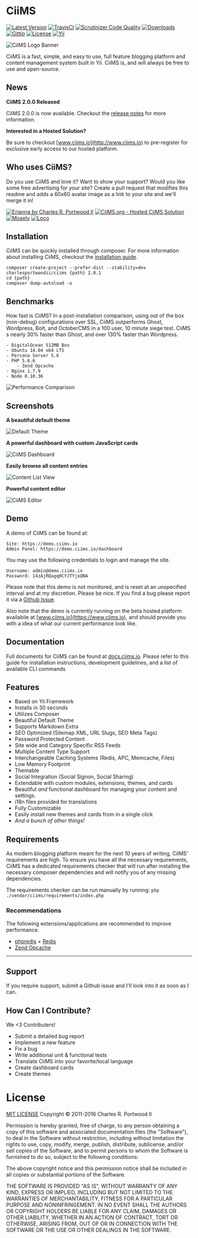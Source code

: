 # CiiMS
[![Latest Version](https://img.shields.io/packagist/v/charlesportwoodii/CiiMS.svg?style=flat-square)]()
[![TravisCI](https://img.shields.io/travis/charlesportwoodii/CiiMS.svg?style=flat-square "TravisCI")](https://travis-ci.org/charlesportwoodii/CiiMS)
[![Scrutinizer Code Quality](https://img.shields.io/scrutinizer/g/charlesportwoodii/ciims.svg?style=flat-square)](https://scrutinizer-ci.com/g/charlesportwoodii/CiiMS/)
[![Downloads](https://img.shields.io/packagist/dt/charlesportwoodii/ciims.svg?style=flat-square)](https://packagist.org/packages/charlesportwoodii/ciims)
[![Gittip](https://img.shields.io/gittip/charlesportwoodii.svg?style=flat-square "Gittip")](https://www.gittip.com/charlesportwoodii/)
[![License](https://img.shields.io/badge/license-MIT-orange.svg?style=flat-square "License")](https://github.com/charlesportwoodii/CiiMS/blob/master/LICENSE.md)
[![Yii](https://img.shields.io/badge/Powered_by-Yii_Framework-green.svg?style=flat-square)](http://www.yiiframework.com/)

![CiiMS Logo Banner](	
https://s3.amazonaws.com/ciims-s3-us-01/63E6ADC1A1BF41ABDE55B4BA810F187DBF1C9E696A90713D8A1F38B69E1071CE.png)

CiiMS is a fast, simple, and easy to use, full feature blogging platform and content management system built in Yii. CiiMS is, and will always be free to use and open-source.

## News

__CiiMS 2.0.0 Released__

CiiMS 2.0.0 is now available. Checkout the [release notes](https://github.com/charlesportwoodii/CiiMS/releases/tag/2.0.0) for more information.

__Interested in a Hosted Solution?__

Be sure to checkout [www.ciims.io](http://www.ciims.io) to pre-register for exclusive early access to our hosted platform.

## Who uses CiiMS?

Do you use CiiMS and love it? Want to show your support? Would you like some free advertising for your site? Create a pull request that modifies this readme and adds a 60x60 avatar image as a link to your site and we'll merge it in!

[![Erianna by Charles R. Portwood II](https://secure.gravatar.com/avatar/7ea3ae65556979b64ba8cde5cd51c667?s=60, "Erianna by Charles R. Portwood II")](https://www.erianna.com)
<a href="https://www.ciims.io"><img title="CiiMS.org - Hosted CiiMS Solution" src="https://s3.amazonaws.com/ciims-s3-us-01/ciims-logo-badge.png" /></a>
[![Mosely](https://www.gravatar.com/avatar/dd61d5faf7eb9315960d528fc9ed2367?s=60, "Business as Usual")](https://www.manufactorum.net)
[![Loco](https://www.gravatar.com/avatar/be48bd6b1f3eac83ecb5d84d590db995.png?s=60, "Loco by Alex Isaev")](http://loco.ru)

## Installation

CiiMS can be quickly installed through composer. For more information about installing CiiMS, checkout the [installation guide](https://docs.ciims.io/installation.html).

```
composer create-project --prefer-dist --stability=dev charlesportwoodii/ciims {path} 2.0.1
cd {path}
composer dump-autoload -o
```

## Benchmarks

How fast is CiiMS? In a post-installation comparison, using out of the box (non-debug) configurations over SSL, CiiMS outperforms Ghost, Wordpress, Bolt, and OctoberCMS in a 100 user, 10 minute siege test. CiiMS s nearly 30% faster than Ghost, and over 130% faster than Wordpress.

```
- DigitalOcean 512MB Box
- Ubuntu 14.04 x64 LTS
- Percona Server 5.6
- PHP 5.6.6
	- Zend Opcache 	
- Nginx 1.7.9
- Node 0.10.36
```

![Performance Comparison](https://s3.amazonaws.com/ciims-s3-us-01/ZSTDTTNMSIDLDFDAQMNITKMRKSIWMSHNWUQRSJZKWREYHXODVYEWLYGNRIBWTLQX+.png)

## Screenshots

__A beautiful default theme__

![Default Theme](	
https://s3.amazonaws.com/ciims-s3-us-01/5A2ED631D493E053774C31C513F2C60FF5208B1B3AB8193D7D8D351251E2207D.png)

__A powerful dashboard with custom JavaScript cards__

![CiiMS Dashboard](	
https://s3.amazonaws.com/ciims-s3-us-01/949A73802B6E17CD3FA04B8FA14E76AF7EDF51736A3904E2EF7358049C51D8D2.png)

__Easily browse all content entries__

![Content List View](	
https://s3.amazonaws.com/ciims-s3-us-01/6F679654A4F7F3B9A3DD72DA32540B2CD12843C7DACB88A257372386C7325A80.png)

__Powerful content editor__

![CiiMS Editor](	
https://s3.amazonaws.com/ciims-s3-us-01/BBAD9AA513B05052FF83DC8B4F4E22CD9AFC1A5701EB33E60CA7C4A0DD32C04A.png)

## Demo
A demo of CiiMS can be found at:

    Site: https://demo.ciims.io
    Admin Panel: https://demo.ciims.io/dashboard
    
You may use the following credentials to login and manage the site.

	Username: admin@demo.ciims.io
	Password: 14zAjRQagq0CYJTYjoQNA

Please note that this demo is not monitored, and is reset at an unspecified interval and at my discretion. Please be nice. If you find a bug please report it via a [Github Issue](https://github.com/charlesportwoodii/CiiMS/issues).

Also note that the demo is currently running on the beta hosted platform availabile at [www.ciims.io](https://www.ciims.io), and should provide you with a idea of what our current performance look like.

## Documentation

Full documents for CiiMS can be found at [docs.ciims.io](https://docs.ciims.io). Please refer to this guide for installation instructions, development guidelines, and a list of available CLI commands

## Features

* Based on Yii Framework
* Installs in 30 seconds
* Utilizes Composer
* Beautiful Default Theme
* Supports Markdown Extra
* SEO Optimized (Sitemap XML, URL Slugs, SEO Meta Tags)
* Password Protected Content
* Site wide and Category Specific RSS Feeds
* Multiple Content Type Support
* Interchangeable Caching Systems (Redis, APC, Memcache, Files)
* Low Memory Footprint
* Themable
* Social Integration (Social Signon, Social Sharing)
* Extendable with custom modules, extensions, themes, and cards
* Beautiful _and_ functional dashboard for managing your content and settings.
* i18n files provided for translations
* Fully Customizable
* Easily install new themes and cards from in a single click
* _And a bunch of other things!_

## Requirements

As modern blogging platform meant for the next 10 years of writing, CiiMS' requirements are high. To ensure you have all the necessary requirements, CiiMS has a dedicated requirements checker that will run after installing the necessary composer dependencies and will notify you of any missing dependencies.

The requirements checker can be run manually by running: ```php ./vendor/ciims/requirements/index.php```

### Recommendations

The following extensions/applications are recommended to improve performance.

* [phpredis](https://github.com/nicolasff/phpredis) + [Redis](redis.io)
* [Zend Opcache](http://www.php.net//manual/en/book.opcache.php)

------------------

## Support

If you require support, submit a Github issue and I'll look into it as soon as I can.

## How Can I Contribute?

We <3 Contributers!

* Submit a detailed bug report
* Implement a new feature
* Fix a bug
* Write additional unit & functional tests
* Translate CiiMS into your favorite/local language
* Create dashboard cards
* Create themes

# License

[MIT LICENSE](http://opensource.org/licenses/MIT)
Copyright &copy; 2011-2016 Charles R. Portwood II

Permission is hereby granted, free of charge, to any person obtaining a copy of this software and associated documentation files (the "Software"), to deal in the Software without restriction, including without limitation the rights to use, copy, modify, merge, publish, distribute, sublicense, and/or sell copies of the Software, and to permit persons to whom the Software is furnished to do so, subject to the following conditions:

The above copyright notice and this permission notice shall be included in all copies or substantial portions of the Software.

THE SOFTWARE IS PROVIDED "AS IS", WITHOUT WARRANTY OF ANY KIND, EXPRESS OR IMPLIED, INCLUDING BUT NOT LIMITED TO THE WARRANTIES OF MERCHANTABILITY, FITNESS FOR A PARTICULAR PURPOSE AND NONINFRINGEMENT. IN NO EVENT SHALL THE AUTHORS OR COPYRIGHT HOLDERS BE LIABLE FOR ANY CLAIM, DAMAGES OR OTHER LIABILITY, WHETHER IN AN ACTION OF CONTRACT, TORT OR OTHERWISE, ARISING FROM, OUT OF OR IN CONNECTION WITH THE SOFTWARE OR THE USE OR OTHER DEALINGS IN THE SOFTWARE.
